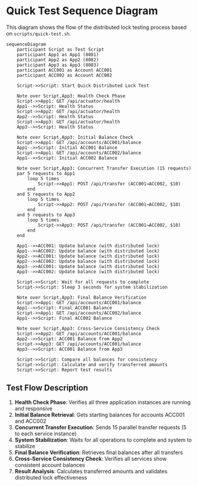 # Quick Test Sequence Diagram

This diagram shows the flow of the distributed lock testing process based on `scripts/quick-test.sh`.

```mermaid
sequenceDiagram
    participant Script as Test Script
    participant App1 as App1 (8081)
    participant App2 as App2 (8082)
    participant App3 as App3 (8083)
    participant ACC001 as Account ACC001
    participant ACC002 as Account ACC002

    Script->>Script: Start Quick Distributed Lock Test
    
    Note over Script,App3: Health Check Phase
    Script->>App1: GET /api/actuator/health
    App1-->>Script: Health Status
    Script->>App2: GET /api/actuator/health
    App2-->>Script: Health Status
    Script->>App3: GET /api/actuator/health
    App3-->>Script: Health Status
    
    Note over Script,App3: Initial Balance Check
    Script->>App1: GET /api/accounts/ACC001/balance
    App1-->>Script: Initial ACC001 Balance
    Script->>App1: GET /api/accounts/ACC002/balance
    App1-->>Script: Initial ACC002 Balance
    
    Note over Script,App3: Concurrent Transfer Execution (15 requests)
    par 5 requests to App1
        loop 5 times
            Script->>App1: POST /api/transfer (ACC001→ACC002, $10)
        end
    and 5 requests to App2
        loop 5 times
            Script->>App2: POST /api/transfer (ACC001→ACC002, $10)
        end
    and 5 requests to App3
        loop 5 times
            Script->>App3: POST /api/transfer (ACC001→ACC002, $10)
        end
    end
    
    App1-->>ACC001: Update balance (with distributed lock)
    App1-->>ACC002: Update balance (with distributed lock)
    App2-->>ACC001: Update balance (with distributed lock)
    App2-->>ACC002: Update balance (with distributed lock)
    App3-->>ACC001: Update balance (with distributed lock)
    App3-->>ACC002: Update balance (with distributed lock)
    
    Script->>Script: Wait for all requests to complete
    Script->>Script: Sleep 3 seconds for system stabilization
    
    Note over Script,App3: Final Balance Verification
    Script->>App1: GET /api/accounts/ACC001/balance
    App1-->>Script: Final ACC001 Balance
    Script->>App1: GET /api/accounts/ACC002/balance
    App1-->>Script: Final ACC002 Balance
    
    Note over Script,App3: Cross-Service Consistency Check
    Script->>App2: GET /api/accounts/ACC001/balance
    App2-->>Script: ACC001 Balance from App2
    Script->>App3: GET /api/accounts/ACC001/balance
    App3-->>Script: ACC001 Balance from App3
    
    Script->>Script: Compare all balances for consistency
    Script->>Script: Calculate and verify transferred amounts
    Script->>Script: Report test results
```

## Test Flow Description

1. **Health Check Phase**: Verifies all three application instances are running and responsive
2. **Initial Balance Retrieval**: Gets starting balances for accounts ACC001 and ACC002
3. **Concurrent Transfer Execution**: Sends 15 parallel transfer requests (5 to each service instance)
4. **System Stabilization**: Waits for all operations to complete and system to stabilize
5. **Final Balance Verification**: Retrieves final balances after all transfers
6. **Cross-Service Consistency Check**: Verifies all services show consistent account balances
7. **Result Analysis**: Calculates transferred amounts and validates distributed lock effectiveness